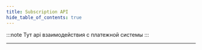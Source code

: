 ```yaml
---
title: Subscription API 
hide_table_of_contents: true
---
```


:::note
Тут api взаимодействия с платежной системы
:::

---
<!-- import ApiDocMdx from '@theme/ApiDocMdx';

<ApiDocMdx id="petstore" /> -->